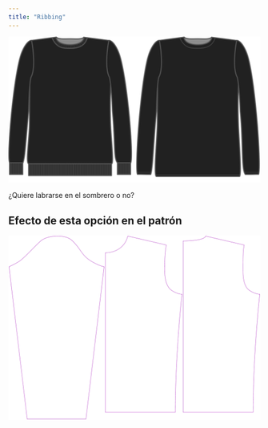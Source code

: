 ```yaml
---
title: "Ribbing"
---
```


![Tejido acanalado](ribbing.svg)

¿Quiere labrarse en el sombrero o no?

## Efecto de esta opción en el patrón

![Esta imagen muestra el efecto de esta opción superponiendo varias variantes que tienen un valor diferente para esta opción](sven_ribbing_sample.svg "Efecto de esta opción en el patrón")
